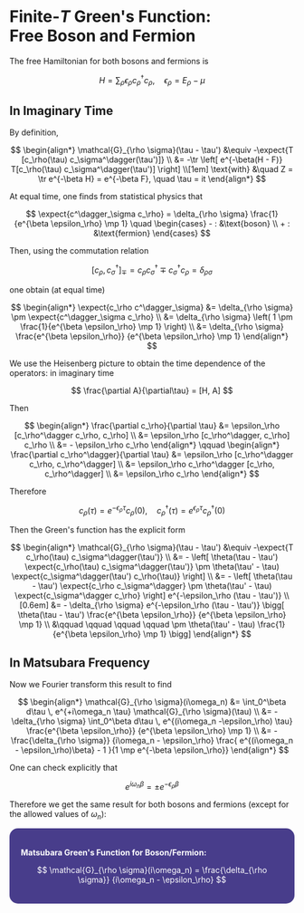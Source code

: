 <style>
    .katex {
        font-size: 1.1em;
    }
    .remark {
        border-radius: 15px;
        padding: 20px;
        background-color: SeaGreen;
        color: White;
    }
    .result {
        border-radius: 15px;
        padding: 20px;
        background-color: DarkSlateBlue;
        color: White;
    }
</style>

# Finite-*T* Green's Function: <br>Free Boson and Fermion

The free Hamiltonian for both bosons and fermions is

$$
H = \sum_\rho \epsilon_\rho c_\rho^\dagger c_\rho, \quad
\epsilon_\rho = E_\rho - \mu
$$

## In Imaginary Time

By definition,

$$
\begin{align*}
    \mathcal{G}_{\rho \sigma}(\tau - \tau')
    &\equiv -\expect{T [c_\rho(\tau) c_\sigma^\dagger(\tau')]}
    \\
    &= -\tr \left[
        e^{-\beta(H - F)}
        T[c_\rho(\tau) c_\sigma^\dagger(\tau')]
    \right]
    \\[1em]
    \text{with} &\quad
    Z = \tr e^{-\beta H} 
    = e^{-\beta F}, \quad \tau = it
\end{align*}
$$

At equal time, one finds from statistical physics that 

$$
\expect{c^\dagger_\sigma c_\rho}
= \delta_{\rho \sigma} 
\frac{1}{e^{\beta \epsilon_\rho} \mp 1}
\quad \begin{cases}
    - : &\text{boson} \\
    + : &\text{fermion}
\end{cases}
$$

Then, using the commutation relation

$$
[c_\rho, c^\dagger_\sigma]_\mp
= c_\rho c^\dagger_\sigma \mp c^\dagger_\sigma c_\rho
= \delta_{\rho \sigma}
$$

one obtain (at equal time)

$$
\begin{align*}
    \expect{c_\rho c^\dagger_\sigma}
    &= \delta_{\rho \sigma} \pm 
    \expect{c^\dagger_\sigma c_\rho}
    \\
    &= \delta_{\rho \sigma} \left(
        1 \pm \frac{1}{e^{\beta \epsilon_\rho} \mp 1}
    \right)
    \\
    &= \delta_{\rho \sigma}
    \frac{e^{\beta \epsilon_\rho}}
    {e^{\beta \epsilon_\rho} \mp 1}
\end{align*}
$$

We use the Heisenberg picture to obtain the time dependence of the operators: in imaginary time

$$
\frac{\partial A}{\partial\tau} = [H, A]
$$

Then

$$
\begin{align*}
    \frac{\partial c_\rho}{\partial \tau}
    &= \epsilon_\rho [c_\rho^\dagger c_\rho, c_\rho]
    \\
    &= \epsilon_\rho [c_\rho^\dagger, c_\rho] c_\rho
    \\
    &= - \epsilon_\rho c_\rho
\end{align*} \qquad
\begin{align*}
    \frac{\partial c_\rho^\dagger}{\partial \tau}
    &= \epsilon_\rho [c_\rho^\dagger c_\rho, c_\rho^\dagger]
    \\
    &= \epsilon_\rho c_\rho^\dagger [c_\rho, c_\rho^\dagger]
    \\
    &= \epsilon_\rho c_\rho
\end{align*}
$$

Therefore

$$
c_\rho(\tau) = e^{-\epsilon_\rho \tau} c_\rho(0),\quad
c^\dagger_\rho(\tau) = e^{\epsilon_\rho \tau} c^\dagger_\rho(0)
$$

Then the Green's function has the explicit form

$$
\begin{align*}
    \mathcal{G}_{\rho \sigma}(\tau - \tau')
    &\equiv -\expect{T c_\rho(\tau) c_\sigma^\dagger(\tau')}
    \\
    &= - \left[
        \theta(\tau - \tau') 
        \expect{c_\rho(\tau) c_\sigma^\dagger(\tau')}
        \pm \theta(\tau' - \tau)
        \expect{c_\sigma^\dagger(\tau') c_\rho(\tau)}
    \right]
    \\
    &= - \left[
        \theta(\tau - \tau') 
        \expect{c_\rho c_\sigma^\dagger}
        \pm \theta(\tau' - \tau)
        \expect{c_\sigma^\dagger c_\rho}
    \right] e^{-\epsilon_\rho (\tau - \tau')}
    \\[0.6em]
    &= - \delta_{\rho \sigma} 
    e^{-\epsilon_\rho (\tau - \tau')} 
    \bigg[
        \theta(\tau - \tau') 
        \frac{e^{\beta \epsilon_\rho}}
        {e^{\beta \epsilon_\rho} \mp 1}
        \\ &\qquad \qquad \qquad \qquad 
        \pm \theta(\tau' - \tau)
        \frac{1}{e^{\beta \epsilon_\rho} \mp 1}
    \bigg] 
\end{align*}
$$

## In Matsubara Frequency

Now we Fourier transform this result to find

$$
\begin{align*}
    \mathcal{G}_{\rho \sigma}(i\omega_n)
    &= \int_0^\beta d\tau \, e^{+i\omega_n \tau} 
    \mathcal{G}_{\rho \sigma}(\tau)
    \\
    &= - \delta_{\rho \sigma} 
    \int_0^\beta d\tau \, 
    e^{(i\omega_n -\epsilon_\rho) \tau}
    \frac{e^{\beta \epsilon_\rho}}
    {e^{\beta \epsilon_\rho} \mp 1}
    \\
    &= - \frac{\delta_{\rho \sigma}}
    {i\omega_n - \epsilon_\rho}
    \frac{
        e^{(i\omega_n - \epsilon_\rho)\beta} - 1
    }{1 \mp e^{-\beta \epsilon_\rho}}
\end{align*}
$$

One can check explicitly that

$$
e^{i\omega_n \beta} = \pm e^{- \epsilon_\rho \beta}
$$

Therefore we get the same result for both bosons and fermions (except for the allowed values of $\omega_n$):

<div class="result">

**Matsubara Green's Function for Boson/Fermion:**

$$
\mathcal{G}_{\rho \sigma}(i\omega_n)
= \frac{\delta_{\rho \sigma}}
{i\omega_n - \epsilon_\rho}
$$

</div><br>
